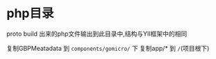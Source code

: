 # php目录

proto build 出来的php文件输出到此目录中,结构与YII框架中的相同

复制GBPMeatadata 到 `components/gomicro/` 下
复制app/* 到 `/`(项目根下)